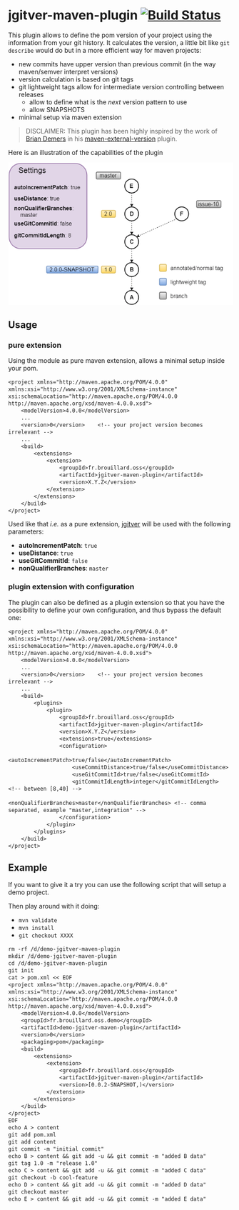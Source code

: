 # jgitver-maven-plugin [![Build Status](https://travis-ci.org/jgitver/jgitver-maven-plugin.svg?branch=master)](https://travis-ci.org/jgitver/jgitver-maven-plugin)

This plugin allows to define the pom version of your project using the information from your git history. 
It calculates the version, a little bit like `git describe` would do but in a more efficient way for maven projects:

- new commits have upper version than previous commit (in the way maven/semver interpret versions)
- version calculation is based on git tags
- git lightweight tags allow for intermediate version controlling between releases
    - allow to define what is the _next_ version pattern to use
    - allow SNAPSHOTS
- minimal setup via maven extension

> DISCLAIMER: This plugin has been highly inspired by the work of [Brian Demers](https://github.com/bdemers) in his [maven-external-version](https://github.com/bdemers/maven-external-version/) plugin.

Here is an illustration of the capabilities of the plugin

![Example](src/doc/images/s7_linear_with_SNAPSHOT_tags_and_branch.gif?raw=true "Example")

## Usage

### pure extension

Using the module as pure maven extension, allows a minimal setup inside your pom.

```
<project xmlns="http://maven.apache.org/POM/4.0.0" xmlns:xsi="http://www.w3.org/2001/XMLSchema-instance" xsi:schemaLocation="http://maven.apache.org/POM/4.0.0 http://maven.apache.org/xsd/maven-4.0.0.xsd">
    <modelVersion>4.0.0</modelVersion>
    ...
    <version>0</version>    <!-- your project version becomes irrelevant -->
    ...
    <build>
        <extensions>
            <extension>
                <groupId>fr.brouillard.oss</groupId>
                <artifactId>jgitver-maven-plugin</artifactId>
                <version>X.Y.Z</version>
            </extension>
        </extensions>
    </build>
</project>
```

Used like that _i.e._ as a pure extension, [jgitver](https://github.com/jgitver/jgitver) will be used with the following parameters:

- __autoIncrementPatch__: `true` 
- __useDistance__: `true`
- __useGitCommitId__: `false` 
- __nonQualifierBranches__: `master` 

### plugin extension with configuration

The plugin can also be defined as a plugin extension so that you have the possibility to define your own configuration, and thus bypass the default one:

```
<project xmlns="http://maven.apache.org/POM/4.0.0" xmlns:xsi="http://www.w3.org/2001/XMLSchema-instance" xsi:schemaLocation="http://maven.apache.org/POM/4.0.0 http://maven.apache.org/xsd/maven-4.0.0.xsd">
    <modelVersion>4.0.0</modelVersion>
    ...
    <version>0</version>    <!-- your project version becomes irrelevant -->
    ...
    <build>
        <plugins>
            <plugin>
                <groupId>fr.brouillard.oss</groupId>
                <artifactId>jgitver-maven-plugin</artifactId>
                <version>X.Y.Z</version>
                <extensions>true</extensions>
                <configuration>
                    <autoIncrementPatch>true/false</autoIncrementPatch>
                    <useCommitDistance>true/false</useCommitDistance>
                    <useGitCommitId>true/false</useGitCommitId>
                    <gitCommitIdLength>integer</gitCommitIdLength>  <!-- between [8,40] -->
                    <nonQualifierBranches>master</nonQualifierBranches> <!-- comma separated, example "master,integration" -->
                </configuration>
            </plugin>
        </plugins>
    </build>
</project>
```

## Example

If you want to give it a try you can use the following script that will setup a demo project. 

Then play around with it doing:

- `mvn validate`
- `mvn install`
- `git checkout XXXX`

```
rm -rf /d/demo-jgitver-maven-plugin
mkdir /d/demo-jgitver-maven-plugin
cd /d/demo-jgitver-maven-plugin
git init
cat > pom.xml << EOF
<project xmlns="http://maven.apache.org/POM/4.0.0" xmlns:xsi="http://www.w3.org/2001/XMLSchema-instance" xsi:schemaLocation="http://maven.apache.org/POM/4.0.0 http://maven.apache.org/xsd/maven-4.0.0.xsd">
    <modelVersion>4.0.0</modelVersion>
    <groupId>fr.brouillard.oss.demo</groupId>
    <artifactId>demo-jgitver-maven-plugin</artifactId>
    <version>0</version>
    <packaging>pom</packaging>
    <build>
        <extensions>
            <extension>
                <groupId>fr.brouillard.oss</groupId>
                <artifactId>jgitver-maven-plugin</artifactId>
                <version>[0.0.2-SNAPSHOT,)</version>
            </extension>
        </extensions>
    </build>
</project>
EOF
echo A > content
git add pom.xml
git add content
git commit -m "initial commit"
echo B > content && git add -u && git commit -m "added B data"
git tag 1.0 -m "release 1.0"
echo C > content && git add -u && git commit -m "added C data"
git checkout -b cool-feature
echo D > content && git add -u && git commit -m "added D data"
git checkout master
echo E > content && git add -u && git commit -m "added E data"
```